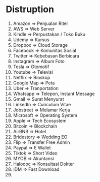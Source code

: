 # Distruption



1. Amazon => Penjualan Ritel
2. AWS => Web Server
3. Kindle => Perpustakan / Toko Buku
4. Udemy => Kursus
5. Dropbox => Cloud Storage
6. Facebook => Komunitas Sosial
7. Twitter => Kebebasan Berbicara
8. Instagram => Album Foto
9. Tesla => Otomotif
10. Youtube => Televisi
11. Netflix => Bioskop
12. Google Map => Peta
13. Uber => Tranportation
14. Whatsapp => Telepon, Instant Message
15. Gmail => Surat Menyurat
16. LinkedIn => Curiculum Vitae
17. Jobstreet => Melamar Kerja
18. Microsoft => Operating System
19. Apple => Tech Ecosystem
20. Bitcoin => Blockchain
21. AirBNB => Hotel
22. Bridestory => Wedding EO
23. Flip => Transfer Free Admin
24. Paypal => E Wallet
25. Tiktok => Short Video
26. MYOB => Akuntansi
27. Halodoc => Konsultasi Dokter
28. IDM => Fast Download
29. 

